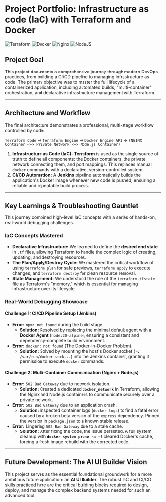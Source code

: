 
# Project Portfolio: Infrastructure as code (IaC) with Terraform and Docker
![Terraform](https://img.shields.io/badge/terraform-%235835CC.svg?style=for-the-badge&logo=terraform&logoColor=white) ![Docker](https://img.shields.io/badge/docker-%230db7ed.svg?style=for-the-badge&logo=docker&logoColor=white) ![Nginx](https://img.shields.io/badge/nginx-%23009639.svg?style=for-the-badge&logo=nginx&logoColor=white) ![NodeJS](https://img.shields.io/badge/node.js-6DA55F?style=for-the-badge&logo=node.js&logoColor=white)

## Project Goal

This project documents a comprehensive journey through modern DevOps practices, from building a CI/CD pipeline to managing infrastructure as code. The primary objective was to master the full lifecycle of a containerized application, including automated builds, "multi-container" orchestration, and declarative infrastructure management with Terraform.

---

## Architecture and Workflow

The final architecture demonstrates a professional, multi-stage workflow controlled by code:

`Terraform Code` -> `Terraform Engine` -> `Docker Engine API` -> `(NGINX Container <=> Private Network <=> Node.js Container)`

1.  **Infrastructure as Code (IaC):** **Terraform** is used as the single source of truth to define all components: the Docker containers, the private network connecting them, and port mappings. This replaces manual `docker` commands with a declarative, version-controlled system.
2.  **CI/CD Automation:** A **Jenkins** pipeline automatically builds the application's Docker image whenever new code is pushed, ensuring a reliable and repeatable build process.

---

## Key Learnings & Troubleshooting Gauntlet

This journey combined high-level IaC concepts with a series of hands-on, real-world debugging challenges.

### IaC Concepts Mastered

* **Declarative Infrastructure:** We learned to define the **desired end state** in `.tf` files, allowing Terraform to handle the complex logic of creating, updating, and destroying resources.
* **The Plan/Apply/Destroy Cycle:** We mastered the critical workflow of using `terraform plan` for safe previews, `terraform apply` to execute changes, and `terraform destroy` for clean resource removal.
* **State Management:** We understood the role of the `terraform.tfstate` file as Terraform's "memory," which is essential for managing infrastructure over its lifecycle.

### Real-World Debugging Showcase

#### **Challenge 1: CI/CD Pipeline Setup (Jenkins)**

* **Error:** `npm: not found` during the build stage.
    * **Solution:** Resolved by replacing the minimal default agent with a **Docker Agent** (`node:20-alpine`), ensuring a consistent and dependency-complete build environment.
* **Error:** `docker: not found` (The Docker-in-Docker Problem).
    * **Solution:** Solved by mounting the host's Docker socket (`-v /var/run/docker.sock...`) into the Jenkins container, granting it permission to execute `docker` commands.

#### **Challenge 2: Multi-Container Communication (Nginx + Node.js)**

* **Error:** `502 Bad Gateway` due to network isolation.
    * **Solution:** Created a dedicated **`docker_network`** in Terraform, allowing the Nginx and Node.js containers to communicate securely over a private network.
* **Error:** `502 Bad Gateway` due to an application crash.
    * **Solution:** Inspected container logs (`docker logs`) to find a fatal error caused by a broken beta version of the `express` dependency. Pinned the version in `package.json` to a known stable release.
* **Error:** Lingering `502 Bad Gateway` due to a stale cache.
    * **Solution:** After fixing the code, the issue persisted. A full system cleanup with **`docker system prune -a -f`** cleared Docker's cache, forcing a fresh image rebuild with the corrected code.

---

## Future Development: The AI UI Builder Vision

This project serves as the essential foundational groundwork for a more ambitious future application: an **AI UI Builder**. The robust IaC and CI/CD skills practiced here are the critical building blocks required to design, deploy, and manage the complex backend systems needed for such an advanced tool.

 
